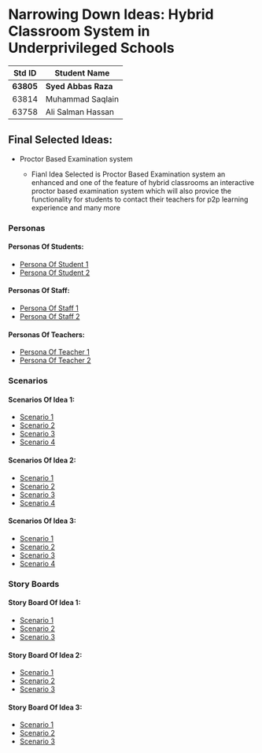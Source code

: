 # Narrowing Down Ideas: Hybrid Classroom System in Underprivileged Schools

|Std ID|Student Name|
|:-----:|---------------------|
|**63805**|**Syed Abbas Raza**|
|63814|Muhammad Saqlain|
|63758|Ali Salman Hassan|

## Final Selected Ideas: 
  * Proctor Based Examination system

     * Fianl Idea Selected is Proctor Based Examination system an enhanced and one of the feature of hybrid classrooms an interactive proctor based examination system which will also provice the functionality for students to contact their teachers for p2p learning experience and many more 

### Personas

#### Personas Of Students:

* [Persona Of Student 1](https://github.com/SyedAbbasRazaZaidi/HCI166-Fall2021/blob/main/02-NarrowingDown/persona_std1.md)
* [Persona Of Student 2](https://github.com/SyedAbbasRazaZaidi/HCI166-Fall2021/blob/main/02-NarrowingDown/persona_std2.md)

#### Personas Of Staff:

* [Persona Of Staff 1](https://github.com/SyedAbbasRazaZaidi/HCI166-Fall2021/blob/main/02-NarrowingDown/persona_staff1.md)
* [Persona Of Staff 2](https://github.com/SyedAbbasRazaZaidi/HCI166-Fall2021/blob/main/02-NarrowingDown/persona_staff2.md)

#### Personas Of Teachers:

* [Persona Of Teacher 1](https://github.com/SyedAbbasRazaZaidi/HCI166-Fall2021/blob/main/02-NarrowingDown/personal_tch1.md)
* [Persona Of Teacher 2](https://github.com/SyedAbbasRazaZaidi/HCI166-Fall2021/blob/main/02-NarrowingDown/personal_tch2.md)

### Scenarios

#### Scenarios Of Idea 1:

* [Scenario 1](https://github.com/SyedAbbasRazaZaidi/HCI166-Fall2021/blob/main/02-NarrowingDown/scen1_idea1.md)
* [Scenario 2](https://github.com/SyedAbbasRazaZaidi/HCI166-Fall2021/blob/main/02-NarrowingDown/scen2_idea1.md)
* [Scenario 3](https://github.com/SyedAbbasRazaZaidi/HCI166-Fall2021/blob/main/02-NarrowingDown/scen3_idea1.md)
* [Scenario 4](https://github.com/SyedAbbasRazaZaidi/HCI166-Fall2021/blob/main/02-NarrowingDown/scen4_idea1.md)

#### Scenarios Of Idea 2:

* [Scenario 1](https://github.com/SyedAbbasRazaZaidi/HCI166-Fall2021/blob/main/02-NarrowingDown/scen1_idea2.md)
* [Scenario 2](https://github.com/SyedAbbasRazaZaidi/HCI166-Fall2021/blob/main/02-NarrowingDown/scen2_idea2.md)
* [Scenario 3](https://github.com/SyedAbbasRazaZaidi/HCI166-Fall2021/blob/main/02-NarrowingDown/scen3_idea2.md)
* [Scenario 4](https://github.com/SyedAbbasRazaZaidi/HCI166-Fall2021/blob/main/02-NarrowingDown/scen4_idea2.md)

#### Scenarios Of Idea 3:

* [Scenario 1](https://github.com/SyedAbbasRazaZaidi/HCI166-Fall2021/blob/main/02-NarrowingDown/scen1_idea3.md)
* [Scenario 2](https://github.com/SyedAbbasRazaZaidi/HCI166-Fall2021/blob/main/02-NarrowingDown/scen2_idea3.md)
* [Scenario 3](https://github.com/SyedAbbasRazaZaidi/HCI166-Fall2021/blob/main/02-NarrowingDown/scen3_idea3.md)
* [Scenario 4](https://github.com/SyedAbbasRazaZaidi/HCI166-Fall2021/blob/main/02-NarrowingDown/scen4_idea3.md)





### Story Boards

#### Story Board Of Idea 1:

* [Scenario 1](https://github.com/SyedAbbasRazaZaidi/HCI166-Fall2021/blob/main/02-NarrowingDown/StoryBrd1_Scen1_Idea1.md)
* [Scenario 2](https://github.com/SyedAbbasRazaZaidi/HCI166-Fall2021/blob/main/02-NarrowingDown/StoryBrd2_Scen2_Idea1.md)
* [Scenario 3](https://github.com/SyedAbbasRazaZaidi/HCI166-Fall2021/blob/main/02-NarrowingDown/StoryBrd3_Scen3_Idea1.md)

#### Story Board Of Idea 2:

* [Scenario 1](https://github.com/SyedAbbasRazaZaidi/HCI166-Fall2021/blob/main/02-NarrowingDown/StoryBrd1_Scen1_Idea2.md)
* [Scenario 2](https://github.com/SyedAbbasRazaZaidi/HCI166-Fall2021/blob/main/02-NarrowingDown/StoryBrd2_Scen2_Idea2.md)
* [Scenario 3](https://github.com/SyedAbbasRazaZaidi/HCI166-Fall2021/blob/main/02-NarrowingDown/StoryBrd3_Scen3_Idea2.md)

#### Story Board Of Idea 3:

* [Scenario 1](https://github.com/SyedAbbasRazaZaidi/HCI166-Fall2021/blob/main/02-NarrowingDown/StoryBrd1_Scen1_Idea3.md)
* [Scenario 2](https://github.com/SyedAbbasRazaZaidi/HCI166-Fall2021/blob/main/02-NarrowingDown/StoryBrd2_Scen2_Idea3.md)
* [Scenario 3](https://github.com/SyedAbbasRazaZaidi/HCI166-Fall2021/blob/main/02-NarrowingDown/StoryBrd3_Scen3_Idea3.md)

